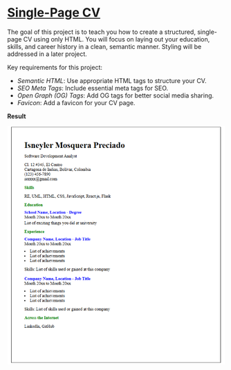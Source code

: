 # [Single-Page CV](https://roadmap.sh/projects/single-page-cv)

The goal of this project is to teach you how to create a structured, single-page CV using only HTML. You will focus on laying out your education, skills, and career history in a clean, semantic manner. Styling will be addressed in a later project.

Key requirements for this project:
- *Semantic HTML*: Use appropriate HTML tags to structure your CV.
- *SEO Meta Tags*: Include essential meta tags for SEO.
- *Open Graph (OG) Tags*: Add OG tags for better social media sharing.
- *Favicon*: Add a favicon for your CV page.

**Result**

![Result](assets/result.png "Result")
